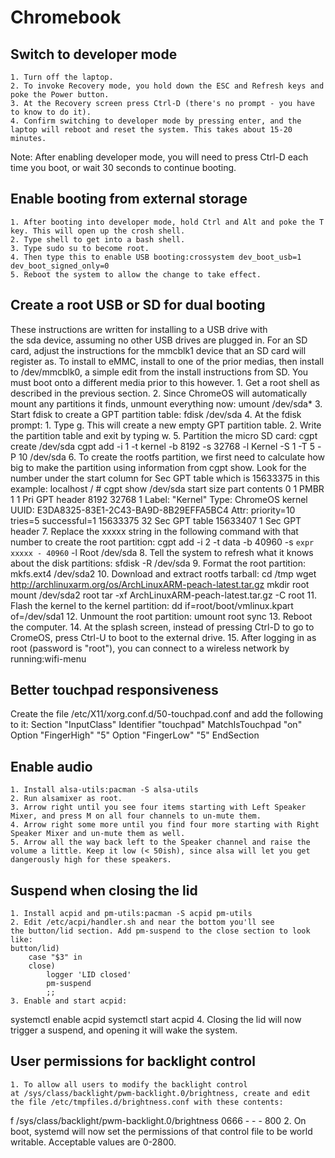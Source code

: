 Chromebook
===============================================================================

Switch to developer mode
-------------------------------------------------------------------------------

    1. Turn off the laptop.
    2. To invoke Recovery mode, you hold down the ESC and Refresh keys and poke the Power button.
    3. At the Recovery screen press Ctrl-D (there's no prompt - you have to know to do it).
    4. Confirm switching to developer mode by pressing enter, and the laptop will reboot and reset the system. This takes about 15-20 minutes.
Note: After enabling developer mode, you will need to press Ctrl-D each time you boot, or wait 30 seconds to continue booting.

Enable booting from external storage
-------------------------------------------------------------------------------

    1. After booting into developer mode, hold Ctrl and Alt and poke the T key. This will open up the crosh shell.
    2. Type shell to get into a bash shell.
    3. Type sudo su to become root.
    4. Then type this to enable USB booting:crossystem dev_boot_usb=1 dev_boot_signed_only=0
    5. Reboot the system to allow the change to take effect.

Create a root USB or SD for dual booting
-------------------------------------------------------------------------------

These instructions are written for installing to a USB drive with the sda device, assuming no other USB drives are plugged in. For an SD card, adjust the instructions for the mmcblk1 device that an SD card will register as.  To install to eMMC, install to one of the prior medias, then install to /dev/mmcblk0, a simple edit from the install instructions from SD. You must boot onto a different media prior to this however.
    1. Get a root shell as described in the previous section.
    2. Since ChromeOS will automatically mount any partitions it finds, unmount everything now:
umount /dev/sda*
    3. Start fdisk to create a GPT partition table:
fdisk /dev/sda
    4. At the fdisk prompt:
        1. Type g. This will create a new empty GPT partition table.
        2. Write the partition table and exit by typing w.
    5. Partition the micro SD card:
cgpt create /dev/sda
       cgpt add -i 1 -t kernel -b 8192 -s 32768 -l Kernel -S 1 -T 5 -P 10 /dev/sda
    6. To create the rootfs partition, we first need to calculate how big to make the partition using information from cgpt show. Look for the number under the start column for Sec GPT table which is 15633375 in this example:
localhost / # cgpt show /dev/sda
start size part contents
0 1 PMBR 1 1 Pri GPT header 8192 32768 1 Label: "Kernel"
Type: ChromeOS kernel
UUID: E3DA8325-83E1-2C43-BA9D-8B29EFFA5BC4
Attr: priority=10 tries=5 successful=1
15633375 32 Sec GPT table
15633407 1 Sec GPT header
    7. Replace the xxxxx string in the following command with that number to create the root partition:
cgpt add -i 2 -t data -b 40960 -s `expr xxxxx - 40960` -l Root /dev/sda
    8. Tell the system to refresh what it knows about the disk partitions:
sfdisk -R /dev/sda
    9. Format the root partition:
mkfs.ext4 /dev/sda2
    10. Download and extract rootfs tarball:
cd /tmp
wget http://archlinuxarm.org/os/ArchLinuxARM-peach-latest.tar.gz
mkdir root
mount /dev/sda2 root
tar -xf ArchLinuxARM-peach-latest.tar.gz -C root
    11. Flash the kernel to the kernel partition:
dd if=root/boot/vmlinux.kpart of=/dev/sda1
    12. Unmount the root partition:
umount root
sync
    13. Reboot the computer.
    14. At the splash screen, instead of pressing Ctrl-D to go to CromeOS, press Ctrl-U to boot to the external drive.
    15. After logging in as root (password is "root"), you can connect to a wireless network by running:wifi-menu



Better touchpad responsiveness
-------------------------------------------------------------------------------

Create the file /etc/X11/xorg.conf.d/50-touchpad.conf and add the following to it:
Section "InputClass"
	Identifier "touchpad"
	MatchIsTouchpad "on"
	Option "FingerHigh" "5"
	Option "FingerLow" "5"
EndSection

Enable audio
-------------------------------------------------------------------------------

    1. Install alsa-utils:pacman -S alsa-utils
    2. Run alsamixer as root.
    3. Arrow right until you see four items starting with Left Speaker Mixer, and press M on all four channels to un-mute them.
    4. Arrow right some more until you find four more starting with Right Speaker Mixer and un-mute them as well.
    5. Arrow all the way back left to the Speaker channel and raise the volume a little. Keep it low (< 50ish), since alsa will let you get dangerously high for these speakers.

Suspend when closing the lid
-------------------------------------------------------------------------------

    1. Install acpid and pm-utils:pacman -S acpid pm-utils
    2. Edit /etc/acpi/handler.sh and near the bottom you'll see the button/lid section. Add pm-suspend to the close section to look like:
	button/lid)
		case "$3" in
		close)
			logger 'LID closed'
			pm-suspend
			;;
    3. Enable and start acpid:
systemctl enable acpid
systemctl start acpid
    4. Closing the lid will now trigger a suspend, and opening it will wake the system.

User permissions for backlight control
-------------------------------------------------------------------------------

    1. To allow all users to modify the backlight control at /sys/class/backlight/pwm-backlight.0/brightness, create and edit the file /etc/tmpfiles.d/brightness.conf with these contents:
f /sys/class/backlight/pwm-backlight.0/brightness 0666 - - - 800
    2. On boot, systemd will now set the permissions of that control file to be world writable. Acceptable values are 0-2800.

